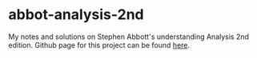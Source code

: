 # abbot-analysis-2nd
My notes and solutions on Stephen Abbott's understanding Analysis 2nd edition. Github page for this project can be found [here](https://eroicaleo.github.io/abbot-analysis-2nd/).
